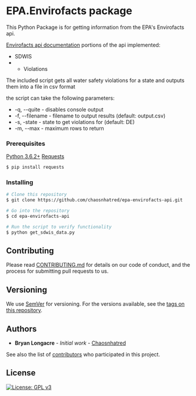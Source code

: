 # EPA.Envirofacts package

This Python Package is for getting information from the EPA's Envirofacts api.

[Envirofacts api documentation](https://www.epa.gov/enviro/envirofacts-data-service-api)
portions of the api implemented:
* SDWIS
* * Violations

The included script gets all water safety violations for a state and outputs them into a file in csv format

the script can take the following parameters:
* -q, --quite - disables console output
* -f, --filename - filename to output results (default: output.csv)
* -s, -state - state to get violations for (default: DE)
*  -m, --max - maximum rows to return

### Prerequisites

[Python 3.6.2+](https://www.python.org/downloads/release/python-362/)
[Requests](http://docs.python-requests.org/en/master/)

```bash
$ pip install requests
```

### Installing

```bash
# Clone this repository
$ git clone https://github.com/chaosnhatred/epa-envirofacts-api.git

# Go into the repository
$ cd epa-envirofacts-api

# Run the script to verify functionality
$ python get_sdwis_data.py
```

## Contributing

Please read [CONTRIBUTING.md](CONTRIBUTING.md) for details on our code of conduct, and the process for submitting pull requests to us.

## Versioning

We use [SemVer](http://semver.org/) for versioning. For the versions available, see the [tags on this repository](https://github.com/chaosnhatred/epa-envirofacts-api/tags). 

## Authors

* **Bryan Longacre** - *Initial work* - [Chaosnhatred](https://github.com/chaosnhatred)

See also the list of [contributors](https://github.com/chaosnhatred/epa-envirofacts-api/contributors) who participated in this project.

## License

[![License: GPL v3](https://img.shields.io/badge/License-GPL%20v3-blue.svg)](https://www.gnu.org/licenses/gpl-3.0)
